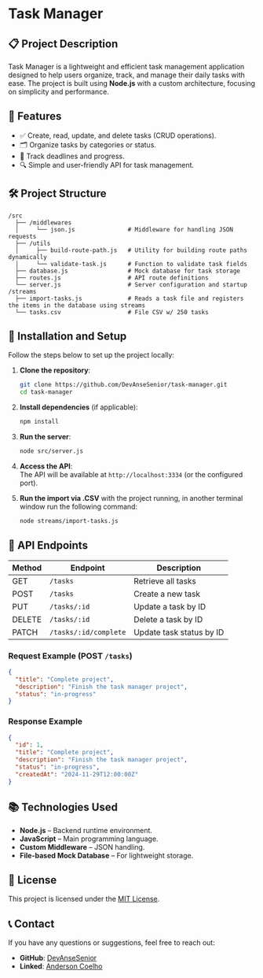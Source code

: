 
# Task Manager

## 📋 Project Description

Task Manager is a lightweight and efficient task management application designed to help users organize, track, and manage their daily tasks with ease. The project is built using **Node.js** with a custom architecture, focusing on simplicity and performance.

## 🚀 Features

- ✅ Create, read, update, and delete tasks (CRUD operations).
- 🗂️ Organize tasks by categories or status.
- 📅 Track deadlines and progress.
- 🔍 Simple and user-friendly API for task management.

## 🛠️ Project Structure

```
/src
  ├── /middlewares
  │     └── json.js               # Middleware for handling JSON requests
  ├── /utils
  │     ├── build-route-path.js   # Utility for building route paths dynamically
  │     └── validate-task.js      # Function to validate task fields
  ├── database.js                 # Mock database for task storage
  ├── routes.js                   # API route definitions
  └── server.js                   # Server configuration and startup
/streams
  ├── import-tasks.js             # Reads a task file and registers the items in the database using streams
  └── tasks.csv                   # File CSV w/ 250 tasks
```



## 🔧 Installation and Setup

Follow the steps below to set up the project locally:

1. **Clone the repository**:
   ```bash
   git clone https://github.com/DevAnseSenior/task-manager.git
   cd task-manager
   ```

2. **Install dependencies** (if applicable):
   ```bash
   npm install
   ```

3. **Run the server**:
   ```bash
   node src/server.js
   ```

4. **Access the API**:  
   The API will be available at `http://localhost:3334` (or the configured port).

5. **Run the import via .CSV** with the project running, in another terminal window run the following command:
   ```bash
   node streams/import-tasks.js
   ```


## 📄 API Endpoints

| Method | Endpoint                | Description              |
|--------|-------------------------|--------------------------|
| GET    | `/tasks`                | Retrieve all tasks       |
| POST   | `/tasks`                | Create a new task        |
| PUT    | `/tasks/:id`            | Update a task by ID      |
| DELETE | `/tasks/:id`            | Delete a task by ID      |
| PATCH  | `/tasks/:id/complete`   | Update task status by ID |

### Request Example (POST `/tasks`)
```json
{
  "title": "Complete project",
  "description": "Finish the task manager project",
  "status": "in-progress"
}
```

### Response Example
```json
{
  "id": 1,
  "title": "Complete project",
  "description": "Finish the task manager project",
  "status": "in-progress",
  "createdAt": "2024-11-29T12:00:00Z"
}
```

## 📚 Technologies Used

- **Node.js** – Backend runtime environment.
- **JavaScript** – Main programming language.
- **Custom Middleware** – JSON handling.
- **File-based Mock Database** – For lightweight storage.

## 📝 License

This project is licensed under the [MIT License](LICENSE).

## 📞 Contact

If you have any questions or suggestions, feel free to reach out:

- **GitHub**: [DevAnseSenior](https://github.com/DevAnseSenior)
- **Linked**: [Anderson Coelho](https://www.linkedin.com/in/devanse)
